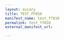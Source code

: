 ```yaml
---
layout: aviary
title: TEST_FF010
manifest_name: test_ff010
permalink: test_ff010
external_manifest_url: 

---
```

<!-- Add an essay or interpretive material below this line,
using HTML or markdown.  Do not modify this file above this line -->
